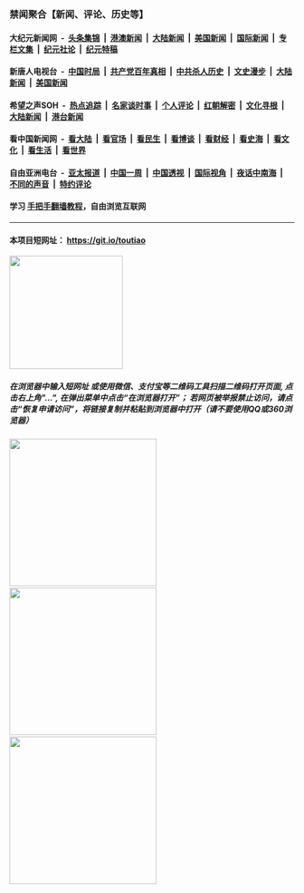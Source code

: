 ### 禁闻聚合【新闻、评论、历史等】

#### 大纪元新闻网 &nbsp;-&nbsp; [头条集锦](indexes/E头条集锦.md?t=02140822) &nbsp;|&nbsp; [港澳新闻](indexes/E港澳新闻.md?t=02140822)  &nbsp;|&nbsp; [大陆新闻](indexes/E大陆新闻.md?t=02140822) &nbsp;|&nbsp; [美国新闻](indexes/E美国新闻.md?t=02140822) &nbsp;|&nbsp; [国际新闻](indexes/E国际新闻.md?t=02140822) &nbsp;|&nbsp; [专栏文集](indexes/E专栏文集.md?t=02140822) &nbsp;|&nbsp; [纪元社论](indexes/E纪元社论.md?t=02140822) &nbsp;|&nbsp; [纪元特稿](indexes/E纪元特稿.md?t=02140822) 

#### 新唐人电视台 &nbsp;-&nbsp; [中国时局](indexes/N中国时局.md?t=02140822) &nbsp;|&nbsp; [共产党百年真相](indexes/N共产党百年真相.md?t=02140822) &nbsp;|&nbsp; [中共杀人历史](indexes/N中共杀人历史.md?t=02140822) &nbsp;|&nbsp; [文史漫步](indexes/N文史漫步.md?t=02140822) &nbsp;|&nbsp; [大陆新闻](indexes/N大陆新闻.md?t=02140822) &nbsp;|&nbsp; [美国新闻](indexes/N美国新闻.md?t=02140822)

#### 希望之声SOH &nbsp;-&nbsp; [热点追踪](indexes/H热点追踪.md?t=02140822) &nbsp;|&nbsp; [名家谈时事](indexes/H名家谈时事.md?t=02140822) &nbsp;|&nbsp; [个人评论](indexes/H个人评论.md?t=02140822)  &nbsp;|&nbsp; [红朝解密](indexes/H红朝解密.md?t=02140822) &nbsp;|&nbsp; [文化寻根](indexes/H文化寻根.md?t=02140822) &nbsp;|&nbsp; [大陆新闻](indexes/H大陆新闻.md?t=02140822) &nbsp;|&nbsp; [港台新闻](indexes/H港台新闻.md?t=02140822)

#### 看中国新闻网 &nbsp;-&nbsp; [看大陆](indexes/S看大陆.md?t=02140822) &nbsp;|&nbsp; [看官场](indexes/S看官场.md?t=02140822) &nbsp;|&nbsp; [看民生](indexes/S看民生.md?t=02140822)  &nbsp;|&nbsp; [看博谈](indexes/S看博谈.md?t=02140822) &nbsp;|&nbsp; [看财经](indexes/S看财经.md?t=02140822) &nbsp;|&nbsp; [看史海](indexes/S看史海.md?t=02140822) &nbsp;|&nbsp; [看文化](indexes/S看文化.md?t=02140822) &nbsp;|&nbsp; [看生活](indexes/S看生活.md?t=02140822) &nbsp;|&nbsp; [看世界](indexes/S看世界.md?t=02140822)

#### 自由亚洲电台 &nbsp;-&nbsp; [亚太报道](indexes/R亚太报道.md?t=02140822) &nbsp;|&nbsp; [中国一周](indexes/R中国一周.md?t=02140822) &nbsp;|&nbsp; [中国透视](indexes/R中国透视.md?t=02140822)  &nbsp;|&nbsp; [国际视角](indexes/R国际视角.md?t=02140822) &nbsp;|&nbsp; [夜话中南海](indexes/R夜话中南海.md?t=02140822) &nbsp;|&nbsp; [不同的声音](indexes/R不同的声音.md?t=02140822) &nbsp;|&nbsp; [特约评论](indexes/R特约评论.md?t=02140822)

#### 学习 [手把手翻墙教程](https://github.com/gfw-breaker/guides/wiki)，自由浏览互联网

----

#### 本项目短网址： https://git.io/toutiao
<img src="https://raw.githubusercontent.com/gfw-breaker/banned-news/master/scripts/img/qr.png" width="200px"/>  

##### 在浏览器中输入短网址 或使用微信、支付宝等二维码工具扫描二维码打开页面, 点击右上角"...", 在弹出菜单中点击“在浏览器打开”； 若网页被举报禁止访问，请点击“恢复申请访问”，将链接复制并粘贴到浏览器中打开（请不要使用QQ或360浏览器）

<img src="https://raw.githubusercontent.com/gfw-breaker/banned-news/master/scripts/img/1.png" width="260px"/> &nbsp; <img src="https://raw.githubusercontent.com/gfw-breaker/banned-news/master/scripts/img/2.png" width="260px"/> &nbsp; <img src="https://raw.githubusercontent.com/gfw-breaker/banned-news/master/scripts/img/3.png" width="260px"/>
